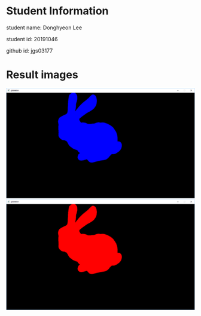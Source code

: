 # Student Information

student name:
Donghyeon Lee

student id:
20191046

github id:
jgs03177

# Result images

![blue](./doc/!highlighted.png)
![red](./doc/highlighted.png)
